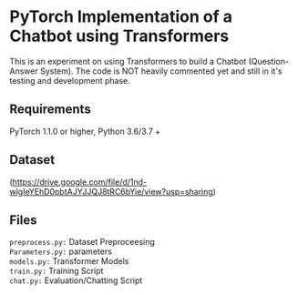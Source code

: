 # PyTorch Implementation of a Chatbot using Transformers

This is an experiment on using Transformers to build a Chatbot (Question-Answer System). The code is NOT heavily commented yet and still in it's testing and development phase.

## Requirements 
PyTorch 1.1.0 or higher, Python 3.6/3.7 +

## Dataset
(https://drive.google.com/file/d/1nd-wlgIeYEhD0pbtAJYJJQJ8tRC6bYie/view?usp=sharing)

## Files
`preprocess.py:` Dataset Preproceesing <br/>
`Parameters.py:` parameters  <br/>
`models.py:` Transformer Models <br/>
`train.py:` Training Script <br/>
`chat.py:` Evaluation/Chatting Script

